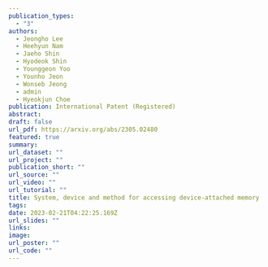 ```yaml
---
publication_types:
  - "3"
authors:
  - Jeongho Lee
  - Heehyun Nam
  - Jaeho Shin
  - Hyodeok Shin
  - Younggeon Yoo
  - Younho Jeon
  - Wonseb Jeong
  - admin
  - Hyeokjun Choe
publication: International Patent (Registered)
abstract: 
draft: false
url_pdf: https://arxiv.org/abs/2305.02480
featured: true
summary: 
url_dataset: ""
url_project: ""
publication_short: ""
url_source: ""
url_video: ""
url_tutorial: ""
title: System, device and method for accessing device-attached memory
tags:
date: 2023-02-21T04:22:25.169Z
url_slides: ""
links:
image:
url_poster: ""
url_code: ""
---
```

